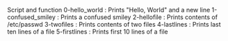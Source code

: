 Script and function
0-hello_world : Prints "Hello, World" and a new line
1-confused_smiley : Prints a confused smiley
2-hellofile : Prints contents of /etc/passwd
3-twofiles : Prints contents of two files
4-lastlines : Prints last ten lines of a file
5-firstlines : Prints first 10 lines of a file
